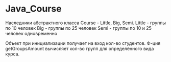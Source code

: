 # Java_Course
Наследники абстрактного класса Course - Little, Big, Semi.
Little - группы по 10 человек
Big - группы по 25 человек
Semi - группы по 10 и 25 человек одновременно

Объект при инициализации получает на вход кол-во студентов. Ф-ция getGroupsAmount вычисляет кол-во групп для определённого вида курса.
